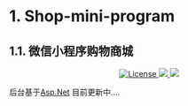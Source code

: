 # 1. Shop-mini-program
## 1.1. 微信小程序购物商城
<p align="center">
  <a href="http://www.apache.org/licenses/LICENSE-2.0">
    <img src="https://img.shields.io/hexpm/l/plug.svg" alt="License" />
  </a>
  <a href="http://hklvia.top">
    <img src="https://img.shields.io/badge/bolg-%E9%9D%92%E8%8F%9C%E5%92%8C%E8%82%89%E7%89%87-blue" />
  </a>
   <a href="https://github.com/hklvia">
    <img src="https://img.shields.io/badge/Author-hklvia-orange" />
  </a>
</P>

后台基于[Asp.Net](https://github.com/hklvia/Shop)
目前更新中....
